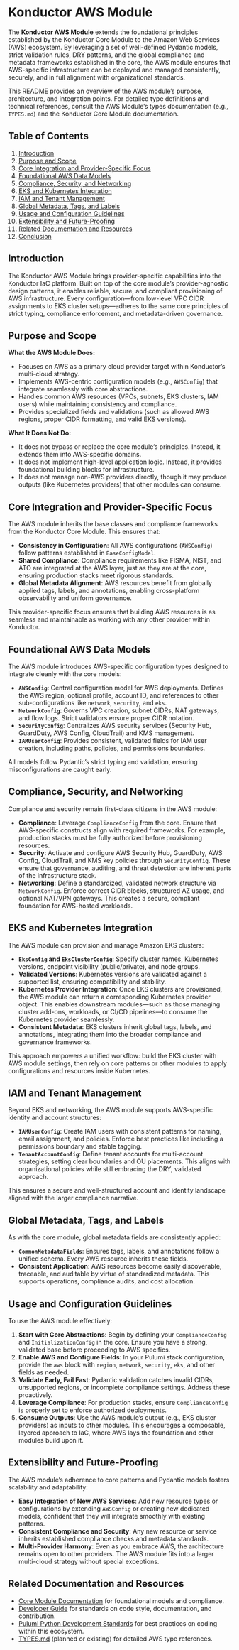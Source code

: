 # Konductor AWS Module

The **Konductor AWS Module** extends the foundational principles established by the Konductor Core Module to the Amazon Web Services (AWS) ecosystem. By leveraging a set of well-defined Pydantic models, strict validation rules, DRY patterns, and the global compliance and metadata frameworks established in the core, the AWS module ensures that AWS-specific infrastructure can be deployed and managed consistently, securely, and in full alignment with organizational standards.

This README provides an overview of the AWS module’s purpose, architecture, and integration points. For detailed type definitions and technical references, consult the AWS Module’s types documentation (e.g., `TYPES.md`) and the Konductor Core Module documentation.

## Table of Contents

1. [Introduction](#introduction)
2. [Purpose and Scope](#purpose-and-scope)
3. [Core Integration and Provider-Specific Focus](#core-integration-and-provider-specific-focus)
4. [Foundational AWS Data Models](#foundational-aws-data-models)
5. [Compliance, Security, and Networking](#compliance-security-and-networking)
6. [EKS and Kubernetes Integration](#eks-and-kubernetes-integration)
7. [IAM and Tenant Management](#iam-and-tenant-management)
8. [Global Metadata, Tags, and Labels](#global-metadata-tags-and-labels)
9. [Usage and Configuration Guidelines](#usage-and-configuration-guidelines)
10. [Extensibility and Future-Proofing](#extensibility-and-future-proofing)
11. [Related Documentation and Resources](#related-documentation-and-resources)
12. [Conclusion](#conclusion)

## Introduction

The Konductor AWS Module brings provider-specific capabilities into the Konductor IaC platform. Built on top of the core module’s provider-agnostic design patterns, it enables reliable, secure, and compliant provisioning of AWS infrastructure. Every configuration—from low-level VPC CIDR assignments to EKS cluster setups—adheres to the same core principles of strict typing, compliance enforcement, and metadata-driven governance.

## Purpose and Scope

**What the AWS Module Does:**

- Focuses on AWS as a primary cloud provider target within Konductor’s multi-cloud strategy.
- Implements AWS-centric configuration models (e.g., `AWSConfig`) that integrate seamlessly with core abstractions.
- Handles common AWS resources (VPCs, subnets, EKS clusters, IAM users) while maintaining consistency and compliance.
- Provides specialized fields and validations (such as allowed AWS regions, proper CIDR formatting, and valid EKS versions).

**What It Does Not Do:**

- It does not bypass or replace the core module’s principles. Instead, it extends them into AWS-specific domains.
- It does not implement high-level application logic. Instead, it provides foundational building blocks for infrastructure.
- It does not manage non-AWS providers directly, though it may produce outputs (like Kubernetes providers) that other modules can consume.

## Core Integration and Provider-Specific Focus

The AWS module inherits the base classes and compliance frameworks from the Konductor Core Module. This ensures that:

- **Consistency in Configuration**: All AWS configurations (`AWSConfig`) follow patterns established in `BaseConfigModel`.
- **Shared Compliance**: Compliance requirements like FISMA, NIST, and ATO are integrated at the AWS layer, just as they are at the core, ensuring production stacks meet rigorous standards.
- **Global Metadata Alignment**: AWS resources benefit from globally applied tags, labels, and annotations, enabling cross-platform observability and uniform governance.

This provider-specific focus ensures that building AWS resources is as seamless and maintainable as working with any other provider within Konductor.

## Foundational AWS Data Models

The AWS module introduces AWS-specific configuration types designed to integrate cleanly with the core models:

- **`AWSConfig`**: Central configuration model for AWS deployments. Defines the AWS region, optional profile, account ID, and references to other sub-configurations like `network`, `security`, and `eks`.
- **`NetworkConfig`**: Governs VPC creation, subnet CIDRs, NAT gateways, and flow logs. Strict validators ensure proper CIDR notation.
- **`SecurityConfig`**: Centralizes AWS security services (Security Hub, GuardDuty, AWS Config, CloudTrail) and KMS management.
- **`IAMUserConfig`**: Provides consistent, validated fields for IAM user creation, including paths, policies, and permissions boundaries.

All models follow Pydantic’s strict typing and validation, ensuring misconfigurations are caught early.

## Compliance, Security, and Networking

Compliance and security remain first-class citizens in the AWS module:

- **Compliance**: Leverage `ComplianceConfig` from the core. Ensure that AWS-specific constructs align with required frameworks. For example, production stacks must be fully authorized before provisioning resources.
- **Security**: Activate and configure AWS Security Hub, GuardDuty, AWS Config, CloudTrail, and KMS key policies through `SecurityConfig`. These ensure that governance, auditing, and threat detection are inherent parts of the infrastructure stack.
- **Networking**: Define a standardized, validated network structure via `NetworkConfig`. Enforce correct CIDR blocks, structured AZ usage, and optional NAT/VPN gateways. This creates a secure, compliant foundation for AWS-hosted workloads.

## EKS and Kubernetes Integration

The AWS module can provision and manage Amazon EKS clusters:

- **`EksConfig` and `EksClusterConfig`**: Specify cluster names, Kubernetes versions, endpoint visibility (public/private), and node groups.
- **Validated Versions**: Kubernetes versions are validated against a supported list, ensuring compatibility and stability.
- **Kubernetes Provider Integration**: Once EKS clusters are provisioned, the AWS module can return a corresponding Kubernetes provider object. This enables downstream modules—such as those managing cluster add-ons, workloads, or CI/CD pipelines—to consume the Kubernetes provider seamlessly.
- **Consistent Metadata**: EKS clusters inherit global tags, labels, and annotations, integrating them into the broader compliance and governance frameworks.

This approach empowers a unified workflow: build the EKS cluster with AWS module settings, then rely on core patterns or other modules to apply configurations and resources inside Kubernetes.

## IAM and Tenant Management

Beyond EKS and networking, the AWS module supports AWS-specific identity and account structures:

- **`IAMUserConfig`**: Create IAM users with consistent patterns for naming, email assignment, and policies. Enforce best practices like including a permissions boundary and stable tagging.
- **`TenantAccountConfig`**: Define tenant accounts for multi-account strategies, setting clear boundaries and OU placements. This aligns with organizational policies while still embracing the DRY, validated approach.

This ensures a secure and well-structured account and identity landscape aligned with the larger compliance narrative.

## Global Metadata, Tags, and Labels

As with the core module, global metadata fields are consistently applied:

- **`CommonMetadataFields`**: Ensures tags, labels, and annotations follow a unified schema. Every AWS resource inherits these fields.
- **Consistent Application**: AWS resources become easily discoverable, traceable, and auditable by virtue of standardized metadata. This supports operations, compliance audits, and cost allocation.

## Usage and Configuration Guidelines

To use the AWS module effectively:

1. **Start with Core Abstractions**: Begin by defining your `ComplianceConfig` and `InitializationConfig` in the core. Ensure you have a strong, validated base before proceeding to AWS specifics.
2. **Enable AWS and Configure Fields**: In your Pulumi stack configuration, provide the `aws` block with `region`, `network`, `security`, `eks`, and other fields as needed.
3. **Validate Early, Fail Fast**: Pydantic validation catches invalid CIDRs, unsupported regions, or incomplete compliance settings. Address these proactively.
4. **Leverage Compliance**: For production stacks, ensure `ComplianceConfig` is properly set to enforce authorized deployments.
5. **Consume Outputs**: Use the AWS module’s output (e.g., EKS cluster providers) as inputs to other modules. This encourages a composable, layered approach to IaC, where AWS lays the foundation and other modules build upon it.

## Extensibility and Future-Proofing

The AWS module’s adherence to core patterns and Pydantic models fosters scalability and adaptability:

- **Easy Integration of New AWS Services**: Add new resource types or configurations by extending `AWSConfig` or creating new dedicated models, confident that they will integrate smoothly with existing patterns.
- **Consistent Compliance and Security**: Any new resource or service inherits established compliance checks and metadata standards.
- **Multi-Provider Harmony**: Even as you embrace AWS, the architecture remains open to other providers. The AWS module fits into a larger multi-cloud strategy without special exceptions.

## Related Documentation and Resources

- [Core Module Documentation](../core/README.md) for foundational models and compliance.
- [Developer Guide](../../developer_guide/README.md) for standards on code style, documentation, and contribution.
- [Pulumi Python Development Standards](../../developer_guide/pulumi-python.md) for best practices on coding within this ecosystem.
- [TYPES.md](TYPES.md) (planned or existing) for detailed AWS type references.
